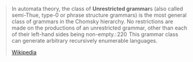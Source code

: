 > In automata theory, the class of **Unrestricted grammar**s (also called semi-Thue, type-0 or phrase structure grammars) is the most general class of grammars in the Chomsky hierarchy. No restrictions are made on the productions of an unrestricted grammar, other than each of their left-hand sides being non-empty.: 220  This grammar class can generate arbitrary recursively enumerable languages.
>
> [Wikipedia](https://en.wikipedia.org/wiki/Unrestricted%20grammar)

